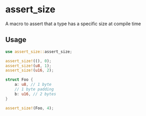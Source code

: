 # assert_size

A macro to assert that a type has a specific size at compile time

## Usage

```rust
use assert_size::assert_size;

assert_size!((), 0);
assert_size!(u8, 1);
assert_size!(u16, 2);

struct Foo {
    a: u8, // 1 byte
    // 1 byte padding
    b: u16, // 2 bytes
}

assert_size!(Foo, 4);
```
